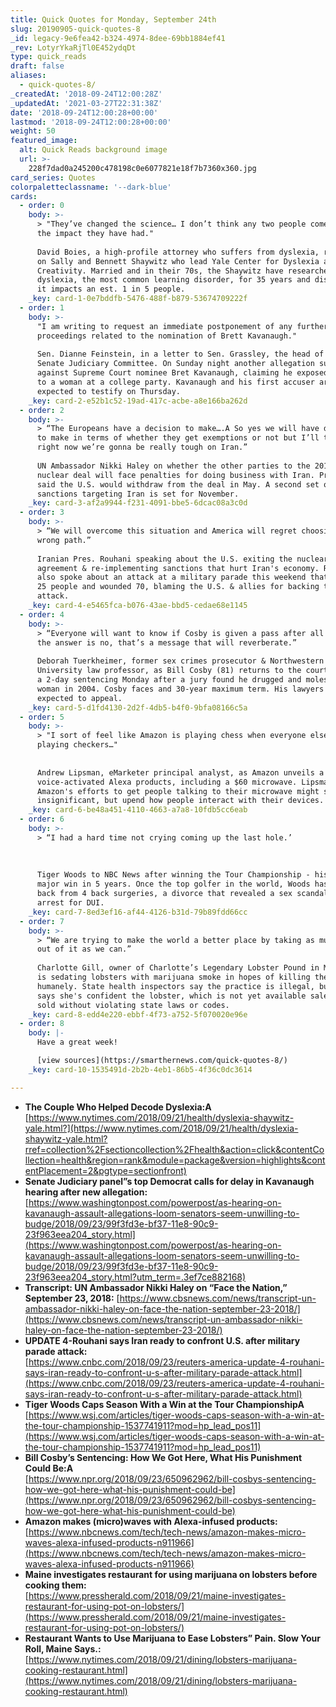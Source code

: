 ```yaml
---
title: Quick Quotes for Monday, September 24th
slug: 20190905-quick-quotes-8
_id: legacy-9e6fea42-b324-4974-8dee-69bb1884ef41
_rev: LotyrYkaRjTl0E452ydqDt
type: quick_reads
draft: false
aliases:
  - quick-quotes-8/
_createdAt: '2018-09-24T12:00:28Z'
_updatedAt: '2021-03-27T22:31:38Z'
date: '2018-09-24T12:00:28+00:00'
lastmod: '2018-09-24T12:00:28+00:00'
weight: 50
featured_image:
  alt: Quick Reads background image
  url: >-
    228f7dad0a245200c478198c0e6077821e18f7b7360x360.jpg
card_series: Quotes
colorpaletteclassname: '--dark-blue'
cards:
  - order: 0
    body: >-
      > "They’ve changed the science… I don’t think any two people come close to
      the impact they have had."  
        
      David Boies, a high-profile attorney who suffers from dyslexia, reflecting
      on Sally and Bennett Shaywitz who lead Yale Center for Dyslexia and
      Creativity. Married and in their 70s, the Shaywitz have researched
      dyslexia, the most common learning disorder, for 35 years and discovered
      it impacts an est. 1 in 5 people.
    _key: card-1-0e7bddfb-5476-488f-b879-53674709222f
  - order: 1
    body: >-
      "I am writing to request an immediate postponement of any further
      proceedings related to the nomination of Brett Kavanaugh."  
        
      Sen. Dianne Feinstein, in a letter to Sen. Grassley, the head of the
      Senate Judiciary Committee. On Sunday night another allegation surfaced
      against Supreme Court nominee Bret Kavanaugh, claiming he exposed himself
      to a woman at a college party. Kavanaugh and his first accuser are
      expected to testify on Thursday.
    _key: card-2-e52b1c52-19ad-417c-acbe-a8e166ba262d
  - order: 2
    body: >-
      > “The Europeans have a decision to make….A So yes we will have decisions
      to make in terms of whether they get exemptions or not but I’ll tell you
      right now we’re gonna be really tough on Iran.”  
        
      UN Ambassador Nikki Haley on whether the other parties to the 2015 Iran
      nuclear deal will face penalties for doing business with Iran. Pres. Trump
      said the U.S. would withdraw from the deal in May. A second set of
      sanctions targeting Iran is set for November.
    _key: card-3-af2a9944-f231-4091-bbe5-6dcac08a3c0d
  - order: 3
    body: >-
      > “We will overcome this situation and America will regret choosing the
      wrong path.”  
        
      Iranian Pres. Rouhani speaking about the U.S. exiting the nuclear
      agreement & re-implementing sanctions that hurt Iran's economy. Rouhani
      also spoke about an attack at a military parade this weekend that killed
      25 people and wounded 70, blaming the U.S. & allies for backing the
      attack.
    _key: card-4-e5465fca-b076-43ae-bbd5-cedae68e1145
  - order: 4
    body: >-
      > “Everyone will want to know if Cosby is given a pass after all this. If
      the answer is no, that’s a message that will reverberate.”  
        
      Deborah Tuerkheimer, former sex crimes prosecutor & Northwestern
      University law professor, as Bill Cosby (81) returns to the courtroom for
      a 2-day sentencing Monday after a jury found he drugged and molested a
      woman in 2004. Cosby faces and 30-year maximum term. His lawyers are
      expected to appeal.
    _key: card-5-d1fd4130-2d2f-4db5-b4f0-9bfa08166c5a
  - order: 5
    body: >-
      > "I sort of feel like Amazon is playing chess when everyone else is
      playing checkers…"  
        
        
      Andrew Lipsman, eMarketer principal analyst, as Amazon unveils a dozen,
      voice-activated Alexa products, including a $60 microwave. Lipsman says
      Amazon's efforts to get people talking to their microwave might seem
      insignificant, but upend how people interact with their devices.
    _key: card-6-be48a451-4110-4663-a7a8-10fdb5cc6eab
  - order: 6
    body: >-
      > “I had a hard time not crying coming up the last hole.’  
        
        
        
      Tiger Woods to NBC News after winning the Tour Championship - his first
      major win in 5 years. Once the top golfer in the world, Woods has come
      back from 4 back surgeries, a divorce that revealed a sex scandal and an
      arrest for DUI.
    _key: card-7-8ed3ef16-af44-4126-b31d-79b89fdd66cc
  - order: 7
    body: >-
      > “We are trying to make the world a better place by taking as much pain
      out of it as we can.”  
        
      Charlotte Gill, owner of Charlotte’s Legendary Lobster Pound in Maine, who
      is sedating lobsters with marijuana smoke in hopes of killing them more
      humanely. State health inspectors say the practice is illegal, but Gill
      says she's confident the lobster, which is not yet available sale, can be
      sold without violating state laws or codes.
    _key: card-8-edd4e220-ebbf-4f73-a752-5f070020e96e
  - order: 8
    body: |-
      Have a great week!

      [view sources](https://smarthernews.com/quick-quotes-8/)
    _key: card-10-1535491d-2b2b-4eb1-86b5-4f36c0dc3614

---
```

* **The Couple Who Helped Decode Dyslexia:A**  
[https://www.nytimes.com/2018/09/21/health/dyslexia-shaywitz-yale.html?](https://www.nytimes.com/2018/09/21/health/dyslexia-shaywitz-yale.html?rref=collection%2Fsectioncollection%2Fhealth&action=click&contentCollection=health&region=rank&module=package&version=highlights&contentPlacement=2&pgtype=sectionfront)
* **Senate Judiciary panel”s top Democrat calls for delay in Kavanaugh hearing after new allegation:**  
[https://www.washingtonpost.com/powerpost/as-hearing-on-kavanaugh-assault-allegations-loom-senators-seem-unwilling-to-budge/2018/09/23/99f3fd3e-bf37-11e8-90c9-23f963eea204_story.html](https://www.washingtonpost.com/powerpost/as-hearing-on-kavanaugh-assault-allegations-loom-senators-seem-unwilling-to-budge/2018/09/23/99f3fd3e-bf37-11e8-90c9-23f963eea204_story.html?utm_term=.3ef7ce882168)
* **Transcript: UN Ambassador Nikki Haley on “Face the Nation,” September 23, 2018:** [https://www.cbsnews.com/news/transcript-un-ambassador-nikki-haley-on-face-the-nation-september-23-2018/](https://www.cbsnews.com/news/transcript-un-ambassador-nikki-haley-on-face-the-nation-september-23-2018/)
* **UPDATE 4-Rouhani says Iran ready to confront U.S. after military parade attack:**  
[https://www.cnbc.com/2018/09/23/reuters-america-update-4-rouhani-says-iran-ready-to-confront-u-s-after-military-parade-attack.html](https://www.cnbc.com/2018/09/23/reuters-america-update-4-rouhani-says-iran-ready-to-confront-u-s-after-military-parade-attack.html)
* **Tiger Woods Caps Season With a Win at the Tour ChampionshipA**  
[https://www.wsj.com/articles/tiger-woods-caps-season-with-a-win-at-the-tour-championship-1537741911?mod=hp_lead_pos11](https://www.wsj.com/articles/tiger-woods-caps-season-with-a-win-at-the-tour-championship-1537741911?mod=hp_lead_pos11)
* **Bill Cosby’s Sentencing: How We Got Here, What His Punishment Could Be:A**  
[https://www.npr.org/2018/09/23/650962962/bill-cosbys-sentencing-how-we-got-here-what-his-punishment-could-be](https://www.npr.org/2018/09/23/650962962/bill-cosbys-sentencing-how-we-got-here-what-his-punishment-could-be)
* **Amazon makes (micro)waves with Alexa-infused products:**  
[https://www.nbcnews.com/tech/tech-news/amazon-makes-micro-waves-alexa-infused-products-n911966](https://www.nbcnews.com/tech/tech-news/amazon-makes-micro-waves-alexa-infused-products-n911966)
* **Maine investigates restaurant for using marijuana on lobsters before cooking them:**  
[https://www.pressherald.com/2018/09/21/maine-investigates-restaurant-for-using-pot-on-lobsters/](https://www.pressherald.com/2018/09/21/maine-investigates-restaurant-for-using-pot-on-lobsters/)
* **Restaurant Wants to Use Marijuana to Ease Lobsters” Pain. Slow Your Roll, Maine Says.:**  
[https://www.nytimes.com/2018/09/21/dining/lobsters-marijuana-cooking-restaurant.html](https://www.nytimes.com/2018/09/21/dining/lobsters-marijuana-cooking-restaurant.html)